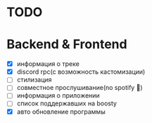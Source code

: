 # TODO

# Backend & Frontend

-   [x] информация о треке
-   [x] discord rpc(с возможность кастомизации)
-   [ ] стилизация
-   [ ] совместное прослушивание(no spotify 🤫)
-   [ ] информация о приложении
-   [ ] список поддержавших на boosty
-   [x] авто обновление программы
